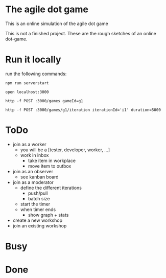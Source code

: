 # The agile dot game
This is an online simulation of the agile dot game

This is not a finished project. These are the rough sketches of an online dot-game.

# Run it locally
run the following commands:

`npm run serverstart`

`open localhost:3000`

`http -f POST :3000/games gameId=g1`

`http -f POST :3000/games/g1/iteration iterationId='i1' duration=5000`

# ToDo
- join as a worker
  - you will be a [tester, developer, worker, ...]
  - work in inbox
    - take item in workplace
    - move item to outbox
- join as an observer
  - see kanban board
- join as a moderator
  - define the different iterations
    - push/pull
    - batch size
  - start the timer
  - when timer ends
    - show graph + stats
- create a new workshop
- join an existing workshop

# Busy

# Done
